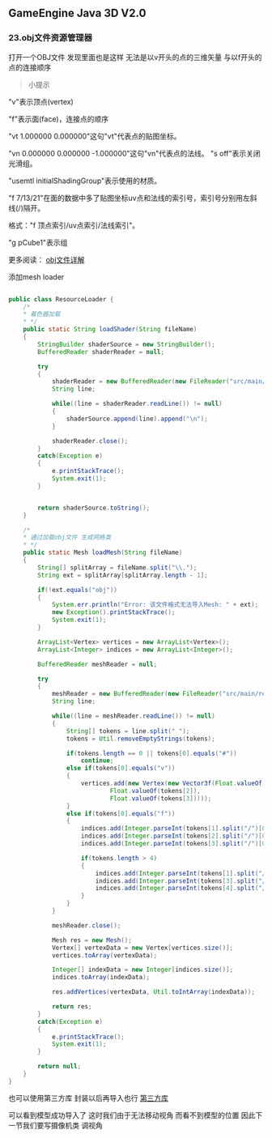 ## GameEngine Java 3D V2.0

### 23.obj文件资源管理器

打开一个OBJ文件 发现里面也是这样 无法是以v开头的点的三维矢量 
与以f开头的点的连接顺序

> 小提示

"v"表示顶点(vertex)

"f"表示面(face)，连接点的顺序

"vt 1.000000 0.000000"这句"vt"代表点的贴图坐标。

"vn 0.000000 0.000000 -1.000000"这句"vn"代表点的法线。
"s off"表示关闭光滑组。

"usemtl initialShadingGroup"表示使用的材质。

"f 7/13/21"在面的数据中多了贴图坐标uv点和法线的索引号，索引号分别用左斜线(/)隔开。

格式："f 顶点索引/uv点索引/法线索引"。

"g pCube1"表示组

更多阅读：
[obj文件详解](http://www.cppblog.com/lovedday/archive/2008/06/13/53153.html)

添加mesh loader

```java

public class ResourceLoader {
    /*
    * 着色器加载
    * */
    public static String loadShader(String fileName)
    {
        StringBuilder shaderSource = new StringBuilder();
        BufferedReader shaderReader = null;

        try
        {
            shaderReader = new BufferedReader(new FileReader("src/main/resources/shaders/" + fileName));
            String line;

            while((line = shaderReader.readLine()) != null)
            {
                shaderSource.append(line).append("\n");
            }

            shaderReader.close();
        }
        catch(Exception e)
        {
            e.printStackTrace();
            System.exit(1);
        }


        return shaderSource.toString();
    }

    /*
    * 通过加载obj文件 生成网格类
    * */
    public static Mesh loadMesh(String fileName)
    {
        String[] splitArray = fileName.split("\\.");
        String ext = splitArray[splitArray.length - 1];

        if(!ext.equals("obj"))
        {
            System.err.println("Error: 该文件格式无法导入Mesh: " + ext);
            new Exception().printStackTrace();
            System.exit(1);
        }

        ArrayList<Vertex> vertices = new ArrayList<Vertex>();
        ArrayList<Integer> indices = new ArrayList<Integer>();

        BufferedReader meshReader = null;

        try
        {
            meshReader = new BufferedReader(new FileReader("src/main/resources/models/" + fileName));
            String line;

            while((line = meshReader.readLine()) != null)
            {
                String[] tokens = line.split(" ");
                tokens = Util.removeEmptyStrings(tokens);

                if(tokens.length == 0 || tokens[0].equals("#"))
                    continue;
                else if(tokens[0].equals("v"))
                {
                    vertices.add(new Vertex(new Vector3f(Float.valueOf(tokens[1]),
                            Float.valueOf(tokens[2]),
                            Float.valueOf(tokens[3]))));
                }
                else if(tokens[0].equals("f"))
                {
                    indices.add(Integer.parseInt(tokens[1].split("/")[0]) - 1);
                    indices.add(Integer.parseInt(tokens[2].split("/")[0]) - 1);
                    indices.add(Integer.parseInt(tokens[3].split("/")[0]) - 1);

                    if(tokens.length > 4)
                    {
                        indices.add(Integer.parseInt(tokens[1].split("/")[0]) - 1);
                        indices.add(Integer.parseInt(tokens[3].split("/")[0]) - 1);
                        indices.add(Integer.parseInt(tokens[4].split("/")[0]) - 1);
                    }
                }
            }

            meshReader.close();

            Mesh res = new Mesh();
            Vertex[] vertexData = new Vertex[vertices.size()];
            vertices.toArray(vertexData);

            Integer[] indexData = new Integer[indices.size()];
            indices.toArray(indexData);

            res.addVertices(vertexData, Util.toIntArray(indexData));

            return res;
        }
        catch(Exception e)
        {
            e.printStackTrace();
            System.exit(1);
        }

        return null;
    }
}

```

也可以使用第三方库 封装以后再导入也行
[第三方库](https://github.com/javagl/Obj)


可以看到模型成功导入了
这时我们由于无法移动视角 而看不到模型的位置 因此下一节我们要写摄像机类 调视角
